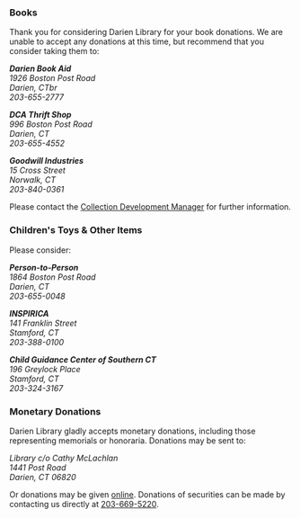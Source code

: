<div class="row margin-bottom-10">
<div class="col-md-4">

### Books
Thank you for considering Darien Library for your book donations. We are unable to accept any donations at this time, but recommend that you consider taking them to:

<address>

**Darien Book Aid**<br />
1926 Boston Post Road<br />
Darien, CTbr<br />
203-655-2777
</address>

<address>

**DCA Thrift Shop**<br />
996 Boston Post Road<br />
Darien, CT<br />
203-655-4552
</address>

<address>

**Goodwill Industries**<br />
15 Cross Street<br />
Norwalk, CT<br />
203-840-0361
</address>


Please contact the [Collection Development Manager](mailto:jdayton@darienlibrary.org "Email Jen") for further information.

</div>
<div class="col-md-4">

### Children's Toys & Other Items
Please consider:

<address>

**Person-to-Person**<br />
1864 Boston Post Road<br />
Darien, CT<br />
203-655-0048
</address>

<address>

**INSPIRICA**<br />
141 Franklin Street<br />
Stamford, CT<br />
203-388-0100
</address>

<address>

**Child Guidance Center of Southern CT**<br />
196 Greylock Place<br />
Stamford, CT<br />
203-324-3167
</address>

</div>
<div class="col-md-4">

### Monetary Donations
Darien Library gladly accepts monetary donations, including those representing memorials or honoraria. Donations may be sent to:

<address>
Library c/o Cathy McLachlan<br />
1441 Post Road<br />
Darien, CT 06820 
</address>

Or donations may be given [online](/donate "Donate online"). Donations of securities can be made by contacting us directly at <a href="tel:2036695200">203-669-5220</a>.

</div>
</div>

